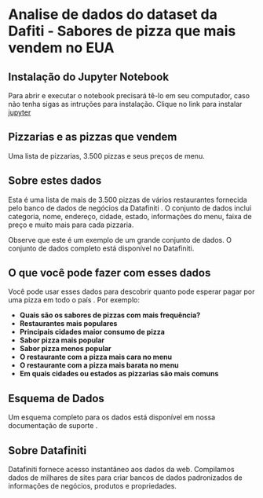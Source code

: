 # Analise de dados do dataset da Dafiti - Sabores de pizza que mais vendem no EUA
## **Instalação do Jupyter Notebook**
Para abrir e executar o notebook precisará tê-lo em seu computador, caso não tenha sigas as intruções para instalação.
Clique no link para instalar <a href="https://jupyter.org/install">jupyter</a>

## **Pizzarias e as pizzas que vendem**
Uma lista de pizzarias, 3.500 pizzas e seus preços de menu.

## **Sobre estes dados**

Esta é uma lista de mais de 3.500 pizzas de vários restaurantes fornecida pelo banco de dados de negócios da Datafiniti . O conjunto de dados inclui categoria, nome, endereço, cidade, estado, informações do menu, faixa de preço e muito mais para cada pizzaria.

Observe que este é um exemplo de um grande conjunto de dados. O conjunto de dados completo está disponível no Datafiniti.

## **O que você pode fazer com esses dados**
Você pode usar esses dados para descobrir quanto pode esperar pagar por uma pizza em todo o país . Por exemplo:

- **Quais são os sabores de pizzas com mais frequência?**
- **Restaurantes mais populares**
- **Principais cidades maior consumo de pizza**
- **Sabor pizza mais popular** 
- **Sabor pizza menos popular**
- **O restaurante com a pizza mais cara no menu**
- **O restaurante com a pizza mais barata no menu**
- **Em quais cidades ou estados as pizzarias são mais comuns**

## **Esquema de Dados**

Um esquema completo para os dados está disponível em nossa documentação de suporte .

## **Sobre Datafiniti**

Datafiniti fornece acesso instantâneo aos dados da web. Compilamos dados de milhares de sites para criar bancos de dados padronizados de informações de negócios, produtos e propriedades.
